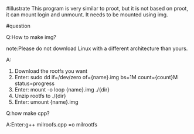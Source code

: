 #illustrate
This program is very similar to proot, but it is not based on proot, it can mount login and unmount.
It needs to be mounted using img.



#question


Q:How to make img?


note:Please do not download Linux with a different architecture than yours.


A:


1. Download the rootfs you want
2. Enter: sudo dd if=/dev/zero of={name}.img bs=1M count={count}M status=progress
3. Enter: mount -o loop {name}.img ./{dir}
4. Unzip rootfs to ./{dir}
5. Enter: umount {name}.img



Q:how make cpp?


A:Enter:g++ milroofs.cpp =o milrootfs
